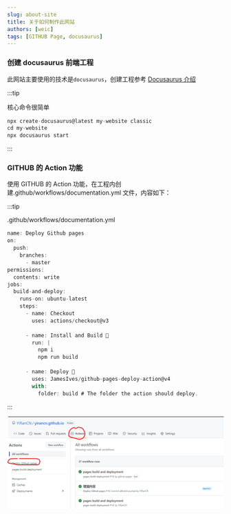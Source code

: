 ```yaml
---
slug: about-site
title: 关于如何制作此网站
authors: [weic]
tags: [GITHUB Page, docusaurus]
---
```


### 创建 docusaurus 前端工程

此网站主要使用的技术是`docusaurus`，创建工程参考 [Docusaurus 介绍](https://docusaurus.io/zh-CN/docs)

:::tip

核心命令很简单

```js
npx create-docusaurus@latest my-website classic
cd my-website
npx docusaurus start
```

:::

### GITHUB 的 Action 功能

使用 GITHUB 的 Action 功能，在工程内创建.github/workflows/documentation.yml 文件，内容如下：

:::tip

.github/workflows/documentation.yml

```js
name: Deploy Github pages
on:
  push:
    branches:
      - master
permissions:
  contents: write
jobs:
  build-and-deploy:
    runs-on: ubuntu-latest
    steps:
      - name: Checkout
        uses: actions/checkout@v3

      - name: Install and Build 🔧
        run: |
          npm i
          npm run build

      - name: Deploy 🚀
        uses: JamesIves/github-pages-deploy-action@v4
        with:
          folder: build # The folder the action should deploy.
```

:::

![Action](./action-1.png)
